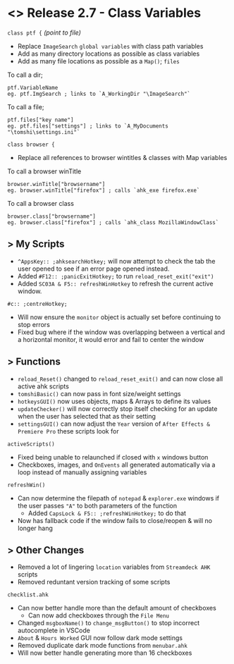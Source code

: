 # <> Release 2.7 - Class Variables
`class ptf {` *(point to file)*
- Replace `ImageSearch` `global variables` with class path variables
- Add as many directory locations as possible as class variables
- Add as many file locations as possible as a `Map()`; `files`

To call a dir;
```autohotkey
ptf.VariableName
eg. ptf.ImgSearch ; links to `A_WorkingDir "\ImageSearch"`
```
To call a file;
```autohotkey
ptf.files["key name"]
eg. ptf.files["settings"] ; links to `A_MyDocuments "\tomshi\settings.ini"`
```

`class browser {`
- Replace all references to browser wintitles & classes with Map variables

To call a browser winTitle
```autohotkey
browser.winTitle["browsername"]
eg. browser.winTitle["firefox"] ; calls `ahk_exe firefox.exe`
```

To call a browser class
```autohotkey
browser.class["browsername"]
eg. browser.class["firefox"] ; calls `ahk_class MozillaWindowClass`
```

## > My Scripts
- `^AppsKey:: ;ahksearchHotkey;` will now attempt to check the tab the user opened to see if an error page opened instead.
- Added `#F12:: ;panicExitHotkey;` to run `reload_reset_exit("exit")`
- Added `SC03A & F5:: refreshWinHotkey` to refresh the current active window.

`#c:: ;centreHotkey;` 
- Will now ensure the `monitor` object is actually set before continuing to stop errors
- Fixed bug where if the window was overlapping between a vertical and a horizontal monitor, it would error and fail to center the window

## > Functions
- `reload_Reset()` changed to `reload_reset_exit()` and can now close all active ahk scripts
- `tomshiBasic()` can now pass in font size/weight settings
- `hotkeysGUI()` now uses objects, maps & Arrays to define its values
- `updateChecker()` will now correctly stop itself checking for an update when the user has selected that as their setting
- `settingsGUI()` can now adjust the `Year` version of `After Effects & Premiere Pro` these scripts look for

`activeScripts()`
- Fixed being unable to relaunched if closed with `x` windows button
- Checkboxes, images, and `OnEvents` all generated automatically via a loop instead of manually assigning variables

`refreshWin()`
- Can now determine the filepath of `notepad` & `explorer.exe` windows if the user passes `"A"` to both parameters of the function
    - Added `CapsLock & F5:: ;refreshWinHotkey;` to do that
- Now has fallback code if the window fails to close/reopen & will no longer hang

## > Other Changes
- Removed a lot of lingering `location` variables from `Streamdeck AHK` scripts
- Removed reduntant version tracking of some scripts

`checklist.ahk`
- Can now better handle more than the default amount of checkboxes
    - Can now add checkboxes through the `File Menu`
- Changed `msgboxName()` to `change_msgButton()` to stop incorrect autocomplete in VSCode
- `About` & `Hours Worked` GUI now follow dark mode settings
- Removed duplicate dark mode functions from `menubar.ahk`
- Will now better handle generating more than 16 checkboxes